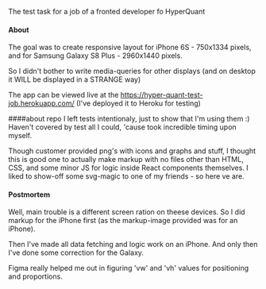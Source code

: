 The test task for a job of a fronted developer fo HyperQuant

#### About

The goal was to create responsive layout for  iPhone 6S - 750x1334 pixels, and for Samsung Galaxy S8 Plus - 2960x1440 pixels.

So I didn't bother to write media-queries for other displays (and on desktop it WILL be displayed in a STRANGE way)

The app can be viewed live at the https://hyper-quant-test-job.herokuapp.com/ (I've deployed it to Heroku for testing)

####about repo
I left tests intentionaly, just to show that I'm using them :) Haven't covered by test all I could, 'cause took incredible timing upon myself.

Though customer provided png's with icons and graphs and stuff, I thought this is good one to actually make markup with no files other than HTML, CSS, and some minor JS for logic inside React components themselves. I liked to show-off some svg-magic to one of my friends - so here ve are. 

#### Postmortem

Well, main trouble is a different screen ration on theese devices. So I did markup for the iPhone first (as the markup-image provided was for an iPhone).

Then I've made all data fetching and logic work on an iPhone. And only then I've done some correction for the Galaxy. 

Figma really helped me out in figuring 'vw' and 'vh' values for positioning and proportions. 